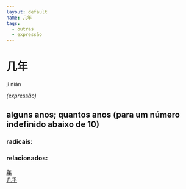 ```yaml
--- 
layout: default
name: 几年 
tags: 
  - outras
  - expressão
--- 
```

# 几年 
jǐ nián  
 
*(expressão)*  
## alguns anos; quantos anos (para um número indefinido abaixo de 10) 
### radicais: 
### relacionados: 
[年](/zhengshidu/hsk1/年)  
[几乎](/zhengshidu/hsk4/几乎)  

